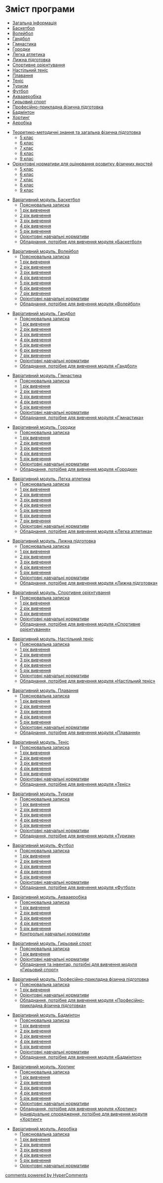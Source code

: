<div id="hypercomments_widget" class="js-hypercomments-widget invisible"></div>

<h1>Зміст програми</h1>

<div>
  <!-- Nav tabs -->
  <ul class="nav nav-tabs" role="tablist">
    <li role="presentation" class="active"><a href="#home" aria-controls="home" role="tab" data-toggle="tab">Загальна інформація</a></li>
    <li role="presentation"><a href="#menu2" aria-controls="menu2" role="tab" data-toggle="tab">Баскетбол</a></li>
    <li role="presentation"><a href="#menu3" aria-controls="menu3" role="tab" data-toggle="tab">Волейбол</a></li>
    <li role="presentation"><a href="#menu4" aria-controls="menu3" role="tab" data-toggle="tab">Гандбол</a></li>
    <li role="presentation"><a href="#menu5" aria-controls="menu3" role="tab" data-toggle="tab">Гімнастика</a></li>
    <li role="presentation"><a href="#menu6" aria-controls="menu3" role="tab" data-toggle="tab">Городки</a></li>
    <li role="presentation"><a href="#menu7" aria-controls="menu3" role="tab" data-toggle="tab">Легка атлетика</a></li>
    <li role="presentation"><a href="#menu8" aria-controls="menu3" role="tab" data-toggle="tab">Лижна підготовка</a></li>
    <li role="presentation"><a href="#menu9" aria-controls="menu3" role="tab" data-toggle="tab">Спортивне орієнтування</a></li>
	<li role="presentation"><a href="#menu10" aria-controls="menu3" role="tab" data-toggle="tab">Настільний теніс</a></li>
	<li role="presentation"><a href="#menu11" aria-controls="menu3" role="tab" data-toggle="tab">Плавання</a></li>
	<li role="presentation"><a href="#menu12" aria-controls="menu3" role="tab" data-toggle="tab">Теніс</a></li>
	<li role="presentation"><a href="#menu13" aria-controls="menu3" role="tab" data-toggle="tab">Туризм</a></li>
	<li role="presentation"><a href="#menu14" aria-controls="menu3" role="tab" data-toggle="tab">Футбол</a></li>
	<li role="presentation"><a href="#menu15" aria-controls="menu3" role="tab" data-toggle="tab">Аквааеробіка</a></li>
	<li role="presentation"><a href="#menu16" aria-controls="menu3" role="tab" data-toggle="tab">Гирьовий спорт</a></li>
	<li role="presentation"><a href="#menu17" aria-controls="menu3" role="tab" data-toggle="tab">Професійно-прикладна фізична підготовка</a></li>
	<li role="presentation"><a href="#menu18" aria-controls="menu3" role="tab" data-toggle="tab">Бадмінтон</a></li>
	<li role="presentation"><a href="#menu19" aria-controls="menu3" role="tab" data-toggle="tab">Хортинг</a></li>
	<li role="presentation"><a href="#menu20" aria-controls="menu3" role="tab" data-toggle="tab">Аеробіка</a></li>
  </ul>
  <!-- Tab panes -->
	<div class="tab-content">
	    <div role="tabpanel" class="tab-pane active" id="home">
			<ul class="summary" type="disc">
			    <li class="chapter " data-level="3" data-path="1/teoretiko_metodychni_znannya.html">
			        <a href="1/teoretiko_metodychni_znannya.html">
			             Теоретико-методичні знання та загальна фізична підготовка
			        </a>
			        <ul class="articles" type="circle">
			            <li class="chapter " data-level="1" data-path="1/5_klas.html">
			                <a href="1/5_klas.html">
			                     5 клас
			                </a>
			            </li>
			            <li class="chapter " data-level="2" data-path="1/6_klas.html">
			                <a href="1/6_klas.html">
			                     6 клас
			                </a>
			            </li>
			            <li class="chapter " data-level="3" data-path="1/7_klas.html">
			                <a href="1/7_klas.html">
			                     7 клас
			                </a>
			            </li>
			            <li class="chapter " data-level="4" data-path="1/8_klas.html">
			                <a href="1/8_klas.html">
			                     8 клас
			                </a>
			            </li>
			            <li class="chapter " data-level="5" data-path="1/9_klas.html">
			                <a href="1/9_klas.html">
			                     9 клас
			                </a>
			            </li>
			        </ul>
			    </li>
			    <li class="chapter " data-level="4" data-path="2/orientovni_normatyvy.html">
			        <a href="2/orientovni_normatyvy.html">
			             Орієнтовні нормативи для оцінювання розвитку фізичних якостей
			        </a>
			        <ul class="articles" type="circle">
			            <li class="chapter " data-level="1" data-path="2/5_klas.html">
			                <a href="2/5_klas.html">
			                     5 клас
			                </a>
			            </li>
			            <li class="chapter " data-level="2" data-path="2/6_klas.html">
			                <a href="2/6_klas.html">
			                     6 клас
			                </a>
			            </li>
			            <li class="chapter " data-level="3" data-path="2/7_klas.html">
			                <a href="2/7_klas.html">
			                     7 клас
			                </a>
			            </li>
			            <li class="chapter " data-level="4" data-path="2/8_klas.html">
			                <a href="2/8_klas.html">
			                     8 клас
			                </a>
			            </li>
			            <li class="chapter " data-level="5" data-path="2/9_klas.html">
			                <a href="2/9_klas.html">
			                     9 клас
			                </a>
			            </li>
			        </ul>
			    </li>
			</ul>
		</div>
		<div role="tabpanel" class="tab-pane" id="menu2">
			<ul class="summary" type="disc">
			    <li class="chapter " data-level="1" data-path="3/basketbol.html">
			        <a href="3/basketbol.html">
			             Варіативний модуль. Баскетбол
			        </a>
			        <ul class="articles" type="circle">
			            <li class="chapter " data-level="1" data-path="3/poyasnyuvalna_zapyska.html">
			                <a href="3/poyasnyuvalna_zapyska.html">
			                     Пояснювальна записка
			                </a>
			            </li>
			            <li class="chapter " data-level="2" data-path="3/1_rik.html">
			                <a href="3/1_rik.html">
			                     1 рік вивчення
			                </a>
			            </li>
			            <li class="chapter " data-level="3" data-path="3/2_rik.html">
			                <a href="3/2_rik.html">
			                     2 рік вивчення
			                </a>
			            </li>
			            <li class="chapter " data-level="4" data-path="3/3_rik.html">
			                <a href="3/3_rik.html">
			                     3 рік вивчення
			                </a>
			            </li>
			            <li class="chapter " data-level="5" data-path="3/4_rik.html">
			                <a href="3/4_rik.html">
			                     4 рік вивчення
			                </a>
			            </li>
			            <li class="chapter " data-level="6" data-path="3/5_rik.html">
			                <a href="3/5_rik.html">
			                     5 рік вивчення
			                </a>
			            </li>
			            <li class="chapter " data-level="7" data-path="3/orientovni_navchalni_normatyvy.html">
			                <a href="3/orientovni_navchalni_normatyvy.html">
			                     Орієнтовні навчальні нормативи
			                </a>
			            </li>
			            <li class="chapter " data-level="8" data-path="3/obladnannia.html">
			                <a href="3/obladnannia.html">
			                     Обладнання, потрібне для вивчення модуля «Баскетбол»
			                </a>
			            </li>
			        </ul>
			    </li>
			</ul>
		</div>
		<div role="tabpanel" class="tab-pane" id="menu3">
			<ul class="summary" type="disc">
			    <li class="chapter " data-level="1" data-path="4/voleybol.html">
			        <a href="4/voleybol.html">
			             Варіативний модуль. Волейбол
			        </a>
			        <ul class="articles" type="circle">
			            <li class="chapter " data-level="1" data-path="4/poyasnyuvalna_zapyska.html">
			                <a href="4/poyasnyuvalna_zapyska.html">
			                     Пояснювальна записка
			                </a>
			            </li>
			            <li class="chapter " data-level="2" data-path="4/1_rik.html">
			                <a href="4/1_rik.html">
			                     1 рік вивчення
			                </a>
			            </li>
			            <li class="chapter " data-level="3" data-path="4/2_rik.html">
			                <a href="4/2_rik.html">
			                     2 рік вивчення
			                </a>
			            </li>
			            <li class="chapter " data-level="4" data-path="4/3_rik.html">
			                <a href="4/3_rik.html">
			                     3 рік вивчення
			                </a>
			            </li>
			            <li class="chapter " data-level="5" data-path="4/4_rik.html">
			                <a href="4/4_rik.html">
			                     4 рік вивчення
			                </a>
			            </li>
			            <li class="chapter " data-level="6" data-path="4/5_rik.html">
			                <a href="4/5_rik.html">
			                     5 рік вивчення
			                </a>
			            </li>
			            <li class="chapter " data-level="7" data-path="4/6_rik.html">
			                <a href="4/6_rik.html">
			                     6 рік вивчення
			                </a>
			            </li>
			            <li class="chapter " data-level="8" data-path="4/7_rik.html">
			                <a href="4/7_rik.html">
			                     7 рік вивчення
			                </a>
			            </li>
			            <li class="chapter " data-level="9" data-path="4/orientovni_navchalni_normatyvy.html">
			                <a href="4/orientovni_navchalni_normatyvy.html">
			                     Орієнтовні навчальні нормативи
			                </a>
			            </li>
			            <li class="chapter " data-level="10" data-path="4/obladnannia.html">
			                <a href="4/obladnannia.html">
			                     Обладнання, потрібне для вивчення модуля «Волейбол»
			                </a>
			            </li>
			        </ul>
			    </li>
			</ul>
		</div>
		<div role="tabpanel" class="tab-pane" id="menu4">
			<ul class="summary" type="disc">
			    <li class="chapter " data-level="1" data-path="5/gandbol.html">
			        <a href="5/gandbol.html">
			             Варіативний модуль. Гандбол
			        </a>
			        <ul class="articles" type="circle">
			            <li class="chapter " data-level="1" data-path="5/poyasnyuvalna_zapyska.html">
			                <a href="5/poyasnyuvalna_zapyska.html">
			                     Пояснювальна записка
			                </a>
			            </li>
			            <li class="chapter " data-level="2" data-path="5/1_rik.html">
			                <a href="5/1_rik.html">
			                     1 рік вивчення
			                </a>
			            </li>
			            <li class="chapter " data-level="3" data-path="5/2_rik.html">
			                <a href="5/2_rik.html">
			                     2 рік вивчення
			                </a>
			            </li>
			            <li class="chapter " data-level="4" data-path="5/3_rik.html">
			                <a href="5/3_rik.html">
			                     3 рік вивчення
			                </a>
			            </li>
			            <li class="chapter " data-level="5" data-path="5/4_rik.html">
			                <a href="5/4_rik.html">
			                     4 рік вивчення
			                </a>
			            </li>
			            <li class="chapter " data-level="6" data-path="5/5_rik.html">
			                <a href="5/5_rik.html">
			                     5 рік вивчення
			                </a>
			            </li>
			            <li class="chapter " data-level="7" data-path="5/6_rik.html">
			                <a href="5/6_rik.html">
			                     6 рік вивчення
			                </a>
			            </li>
			            <li class="chapter " data-level="8" data-path="5/7_rik.html">
			                <a href="5/7_rik.html">
			                     7 рік вивчення
			                </a>
			            </li>
			            <li class="chapter " data-level="9" data-path="5/orientovni_navchalni_normatyvy.html">
			                <a href="5/orientovni_navchalni_normatyvy.html">
			                     Орієнтовні навчальні нормативи
			                </a>
			            </li>
			            <li class="chapter " data-level="10" data-path="5/obladnannia.html">
			                <a href="5/obladnannia.html">
			                     Обладнання, потрібне для вивчення модуля «Гандбол»
			                </a>
			            </li>
			        </ul>
			    </li>
			</ul>
		</div>
		<div role="tabpanel" class="tab-pane" id="menu5">
			<ul class="summary" type="disc">
			    <li class="chapter " data-level="1" data-path="6/gimnastyka.html">
			        <a href="6/gimnastyka.html">
			             Варіативний модуль. Гімнастика
			        </a>
			        <ul class="articles" type="circle">
			            <li class="chapter " data-level="1" data-path="6/poyasnyuvalna_zapyska.html">
			                <a href="6/poyasnyuvalna_zapyska.html">
			                     Пояснювальна записка
			                </a>
			            </li>
			            <li class="chapter " data-level="2" data-path="6/1_rik.html">
			                <a href="6/1_rik.html">
			                     1 рік вивчення
			                </a>
			            </li>
			            <li class="chapter " data-level="3" data-path="6/2_rik.html">
			                <a href="6/2_rik.html">
			                     2 рік вивчення
			                </a>
			            </li>
			            <li class="chapter " data-level="4" data-path="6/3_rik.html">
			                <a href="6/3_rik.html">
			                     3 рік вивчення
			                </a>
			            </li>
			            <li class="chapter " data-level="5" data-path="6/4_rik.html">
			                <a href="6/4_rik.html">
			                     4 рік вивчення
			                </a>
			            </li>
			            <li class="chapter " data-level="6" data-path="6/5_rik.html">
			                <a href="6/5_rik.html">
			                     5 рік вивчення
			                </a>
			            </li>
			            <li class="chapter " data-level="7" data-path="6/orientovni_navchalni_normatyvy.html">
			                <a href="6/orientovni_navchalni_normatyvy.html">
			                     Орієнтовні навчальні нормативи
			                </a>
			            </li>
			            <li class="chapter " data-level="8" data-path="6/obladnannia.html">
			                <a href="6/obladnannia.html">
			                     Обладнання, потрібне для вивчення модуля «Гімнастика»
			                </a>
			            </li>
			        </ul>
			    </li>
			</ul>
		</div>
		<div role="tabpanel" class="tab-pane" id="menu6">
			<ul class="summary" type="disc">
			    <li class="chapter " data-level="1" data-path="7/gorodky.html">
			        <a href="7/gorodky.html">
			             Варіативний модуль. Городки
			        </a>
			        <ul class="articles" type="circle">
			            <li class="chapter " data-level="1" data-path="7/poyasnyuvalna_zapyska.html">
			                <a href="7/poyasnyuvalna_zapyska.html">
			                     Пояснювальна записка
			                </a>
			            </li>
			            <li class="chapter " data-level="2" data-path="7/1_rik.html">
			                <a href="7/1_rik.html">
			                     1 рік вивчення
			                </a>
			            </li>
			            <li class="chapter " data-level="3" data-path="7/2_rik.html">
			                <a href="7/2_rik.html">
			                     2 рік вивчення
			                </a>
			            </li>
			            <li class="chapter " data-level="4" data-path="7/3_rik.html">
			                <a href="7/3_rik.html">
			                     3 рік вивчення
			                </a>
			            </li>
			            <li class="chapter " data-level="5" data-path="7/4_rik.html">
			                <a href="7/4_rik.html">
			                     4 рік вивчення
			                </a>
			            </li>
			            <li class="chapter " data-level="6" data-path="7/5_rik.html">
			                <a href="7/5_rik.html">
			                     5 рік вивчення
			                </a>
			            </li>
			            <li class="chapter " data-level="7" data-path="7/orientovni_navchalni_normatyvy.html">
			                <a href="7/orientovni_navchalni_normatyvy.html">
			                     Орієнтовні навчальні нормативи
			                </a>
			            </li>
			            <li class="chapter " data-level="8" data-path="7/obladnannia.html">
			                <a href="7/obladnannia.html">
			                     Обладнання, потрібне для вивчення модуля «Городки»
			                </a>
			            </li>
			        </ul>
			    </li>
			</ul>
		</div>
		<div role="tabpanel" class="tab-pane" id="menu7">
			<ul class="summary" type="disc">
			    <li class="chapter " data-level="1" data-path="8/legka_atletyka.html">
			        <a href="8/legka_atletyka.html">
			             Варіативний модуль. Легка атлетика
			        </a>
			        <ul class="articles" type="circle">
			            <li class="chapter " data-level="1" data-path="8/poyasnyuvalna_zapyska.html">
			                <a href="8/poyasnyuvalna_zapyska.html">
			                     Пояснювальна записка
			                </a>
			            </li>
			            <li class="chapter " data-level="2" data-path="8/1_rik.html">
			                <a href="8/1_rik.html">
			                     1 рік вивчення
			                </a>
			            </li>
			            <li class="chapter " data-level="3" data-path="8/2_rik.html">
			                <a href="8/2_rik.html">
			                     2 рік вивчення
			                </a>
			            </li>
			            <li class="chapter " data-level="4" data-path="8/3_rik.html">
			                <a href="8/3_rik.html">
			                     3 рік вивчення
			                </a>
			            </li>
			            <li class="chapter " data-level="5" data-path="8/4_rik.html">
			                <a href="8/4_rik.html">
			                     4 рік вивчення
			                </a>
			            </li>
			            <li class="chapter " data-level="6" data-path="8/5_rik.html">
			                <a href="8/5_rik.html">
			                     5 рік вивчення
			                </a>
			            </li>
			            <li class="chapter " data-level="7" data-path="8/6_rik.html">
			                <a href="8/6_rik.html">
			                     6 рік вивчення
			                </a>
			            </li>
			            <li class="chapter " data-level="8" data-path="8/7_rik.html">
			                <a href="8/7_rik.html">
			                     7 рік вивчення
			                </a>
			            </li>
			            <li class="chapter " data-level="9" data-path="8/orientovni_navchalni_normatyvy.html">
			                <a href="8/orientovni_navchalni_normatyvy.html">
			                     Орієнтовні навчальні нормативи
			                </a>
			            </li>
			            <li class="chapter " data-level="10" data-path="8/obladnannia.html">
			                <a href="8/obladnannia.html">
			                     Обладнання, потрібне для вивчення модуля «Легка атлетика»
			                </a>
			            </li>
			        </ul>
			    </li>
			</ul>
		</div>
		<div role="tabpanel" class="tab-pane" id="menu8">
			<ul class="summary" type="disc">
			    <li class="chapter " data-level="1" data-path="9/lywna_pidgotovka.html">
			        <a href="9/lywna_pidgotovka.html">
			             Варіативний модуль. Лижна підготовка
			        </a>
			        <ul class="articles" type="circle">
			            <li class="chapter " data-level="1" data-path="9/poyasnyuvalna_zapyska.html">
			                <a href="9/poyasnyuvalna_zapyska.html">
			                     Пояснювальна записка
			                </a>
			            </li>
			            <li class="chapter " data-level="2" data-path="9/1_rik.html">
			                <a href="9/1_rik.html">
			                     1 рік вивчення
			                </a>
			            </li>
			            <li class="chapter " data-level="3" data-path="9/2_rik.html">
			                <a href="9/2_rik.html">
			                     2 рік вивчення
			                </a>
			            </li>
			            <li class="chapter " data-level="4" data-path="9/3_rik.html">
			                <a href="9/3_rik.html">
			                     3 рік вивчення
			                </a>
			            </li>
			            <li class="chapter " data-level="5" data-path="9/4_rik.html">
			                <a href="9/4_rik.html">
			                     4 рік вивчення
			                </a>
			            </li>
			            <li class="chapter " data-level="6" data-path="9/5_rik.html">
			                <a href="9/5_rik.html">
			                     5 рік вивчення
			                </a>
			            </li>
			            <li class="chapter " data-level="7" data-path="9/orientovni_navchalni_normatyvy.html">
			                <a href="9/orientovni_navchalni_normatyvy.html">
			                     Орієнтовні навчальні нормативи
			                </a>
			            </li>
			            <li class="chapter " data-level="8" data-path="9/obladnannia.html">
			                <a href="9/obladnannia.html">
			                     Обладнання, потрібне для вивчення модуля «Лижна підготовка»
			                </a>
			            </li>
			        </ul>
			    </li>
			</ul>
		</div>
		<div role="tabpanel" class="tab-pane" id="menu9">
			<ul class="summary" type="disc">
			    <li class="chapter " data-level="1" data-path="10/sportyvne_orientyvannia.html">
			        <a href="10/sportyvne_orientyvannia.html">
			             Варіативний модуль. Спортивне орієнтування
			        </a>
			        <ul class="articles">
			            <li class="chapter " data-level="1" data-path="10/poyasnyuvalna_zapyska.html">
			                <a href="10/poyasnyuvalna_zapyska.html">
			                     Пояснювальна записка
			                </a>
			            </li>
			            <li class="chapter " data-level="2" data-path="10/1_rik.html">
			                <a href="10/1_rik.html">
			                     1 рік вивчення
			                </a>
			            </li>
			            <li class="chapter " data-level="3" data-path="10/2_rik.html">
			                <a href="10/2_rik.html">
			                     2 рік вивчення
			                </a>
			            </li>
			            <li class="chapter " data-level="4" data-path="10/3_rik.html">
			                <a href="10/3_rik.html">
			                     3 рік вивчення
			                </a>
			            </li>
			            <li class="chapter " data-level="5" data-path="10/orientovni_navchalni_normatyvy.html">
			                <a href="10/orientovni_navchalni_normatyvy.html">
			                     Орієнтовні навчальні нормативи
			                </a>
			            </li>
			            <li class="chapter " data-level="6" data-path="10/obladnannia.html">
			                <a href="10/obladnannia.html">
			                     Обладнання, потрібне для вивчення модуля «Спортивне орієнтування»
			                </a>
			            </li>
			        </ul>
			    </li>
			</ul>
		</div>
		<div role="tabpanel" class="tab-pane" id="menu10">
			<ul class="summary" type="disc">
			    <li class="chapter " data-level="1" data-path="11/nastilnyi_tenis.html">
			        <a href="11/nastilnyi_tenis.html">
			             Варіативний модуль. Настільний теніс
			        </a>
			        <ul class="articles" type="circle">
			            <li class="chapter " data-level="1" data-path="11/poyasnyuvalna_zapyska.html">
			                <a href="11/poyasnyuvalna_zapyska.html">
			                     Пояснювальна записка
			                </a>
			            </li>
			            <li class="chapter " data-level="2" data-path="11/1_rik.html">
			                <a href="11/1_rik.html">
			                     1 рік вивчення
			                </a>
			            </li>
			            <li class="chapter " data-level="3" data-path="11/2_rik.html">
			                <a href="11/2_rik.html">
			                     2 рік вивчення
			                </a>
			            </li>
			            <li class="chapter " data-level="4" data-path="11/3_rik.html">
			                <a href="11/3_rik.html">
			                     3 рік вивчення
			                </a>
			            </li>
			            <li class="chapter " data-level="5" data-path="11/4_rik.html">
			                <a href="11/4_rik.html">
			                     4 рік вивчення
			                </a>
			            </li>
			            <li class="chapter " data-level="6" data-path="11/5_rik.html">
			                <a href="11/5_rik.html">
			                     5 рік вивчення
			                </a>
			            </li>
			            <li class="chapter " data-level="7" data-path="11/orientovni_navchalni_normatyvy.html">
			                <a href="11/orientovni_navchalni_normatyvy.html">
			                     Орієнтовні навчальні нормативи
			                </a>
			            </li>
			            <li class="chapter " data-level="8" data-path="11/obladnannia.html">
			                <a href="11/obladnannia.html">
			                     Обладнання, потрібне для вивчення модуля «Настільний теніс»
			                </a>
			            </li>
			        </ul>
			    </li>
			</ul>
		</div>
		<div role="tabpanel" class="tab-pane" id="menu11">
			<ul class="summary" type="disc">
			    <li class="chapter " data-level="11" data-path="12/plavannia.html">
			        <a href="12/plavannia.html">
			             Варіативний модуль. Плавання
			        </a>
			        <ul class="articles" type="circle">
			            <li class="chapter " data-level="11" data-path="12/poyasnyuvalna_zapyska.html">
			                <a href="12/poyasnyuvalna_zapyska.html">
			                     Пояснювальна записка
			                </a>
			            </li>
			            <li class="chapter " data-level="12" data-path="12/1_rik.html">
			                <a href="12/1_rik.html">
			                     1 рік вивчення
			                </a>
			            </li>
			            <li class="chapter " data-level="13" data-path="12/2_rik.html">
			                <a href="12/2_rik.html">
			                     2 рік вивчення
			                </a>
			            </li>
			            <li class="chapter " data-level="14" data-path="12/3_rik.html">
			                <a href="12/3_rik.html">
			                     3 рік вивчення
			                </a>
			            </li>
			            <li class="chapter " data-level="15" data-path="12/4_rik.html">
			                <a href="12/4_rik.html">
			                     4 рік вивчення
			                </a>
			            </li>
			            <li class="chapter " data-level="16" data-path="12/5_rik.html">
			                <a href="12/5_rik.html">
			                     5 рік вивчення
			                </a>
			            </li>
			            <li class="chapter " data-level="17" data-path="12/orientovni_navchalni_normatyvy.html">
			                <a href="12/orientovni_navchalni_normatyvy.html">
			                     Орієнтовні навчальні нормативи
			                </a>
			            </li>
			            <li class="chapter " data-level="18" data-path="12/obladnannia.html">
			                <a href="12/obladnannia.html">
			                     Обладнання, потрібне для вивчення модуля «Плавання»
			                </a>
			            </li>
			        </ul>
			    </li>
			</ul>
		</div>
		<div role="tabpanel" class="tab-pane" id="menu12">
			<ul class="summary" type="disc">
			    <li class="chapter " data-level="11" data-path="13/tenis.html">
			        <a href="13/tenis.html">
			             Варіативний модуль. Теніс
			        </a>
			        <ul class="articles" type="circle">
			            <li class="chapter " data-level="11" data-path="13/poyasnyuvalna_zapyska.html">
			                <a href="13/poyasnyuvalna_zapyska.html">
			                     Пояснювальна записка
			                </a>
			            </li>
			            <li class="chapter " data-level="12" data-path="13/1_rik.html">
			                <a href="13/1_rik.html">
			                     1 рік вивчення
			                </a>
			            </li>
			            <li class="chapter " data-level="13" data-path="13/2_rik.html">
			                <a href="13/2_rik.html">
			                     2 рік вивчення
			                </a>
			            </li>
			            <li class="chapter " data-level="14" data-path="13/3_rik.html">
			                <a href="13/3_rik.html">
			                     3 рік вивчення
			                </a>
			            </li>
			            <li class="chapter " data-level="15" data-path="13/4_rik.html">
			                <a href="13/4_rik.html">
			                     4 рік вивчення
			                </a>
			            </li>
			            <li class="chapter " data-level="16" data-path="13/5_rik.html">
			                <a href="13/5_rik.html">
			                     5 рік вивчення
			                </a>
			            </li>
			            <li class="chapter " data-level="17" data-path="13/orientovni_navchalni_normatyvy.html">
			                <a href="13/orientovni_navchalni_normatyvy.html">
			                     Орієнтовні навчальні нормативи
			                </a>
			            </li>
			            <li class="chapter " data-level="18" data-path="13/obladnannia.html">
			                <a href="13/obladnannia.html">
			                     Обладнання, потрібне для вивчення модуля «Теніс»
			                </a>
			            </li>
			        </ul>
			    </li>
			</ul>
		</div>
		<div role="tabpanel" class="tab-pane" id="menu13">
			<ul class="summary" type="disc">
			    <li class="chapter " data-level="11" data-path="14/turizm.html">
			        <a href="14/turizm.html">
			             Варіативний модуль. Туризм
			        </a>
			        <ul class="articles" type="circle">
			            <li class="chapter " data-level="11" data-path="14/poyasnyuvalna_zapyska.html">
			                <a href="14/poyasnyuvalna_zapyska.html">
			                     Пояснювальна записка
			                </a>
			            </li>
			            <li class="chapter " data-level="12" data-path="14/1_rik.html">
			                <a href="14/1_rik.html">
			                     1 рік вивчення
			                </a>
			            </li>
			            <li class="chapter " data-level="13" data-path="14/2_rik.html">
			                <a href="14/2_rik.html">
			                     2 рік вивчення
			                </a>
			            </li>
			            <li class="chapter " data-level="14" data-path="14/3_rik.html">
			                <a href="14/3_rik.html">
			                     3 рік вивчення
			                </a>
			            </li>
			            <li class="chapter " data-level="15" data-path="14/4_rik.html">
			                <a href="14/4_rik.html">
			                     4 рік вивчення
			                </a>
			            </li>
			            <li class="chapter " data-level="16" data-path="14/5_rik.html">
			                <a href="14/5_rik.html">
			                     5 рік вивчення
			                </a>
			            </li>
			            <li class="chapter " data-level="17" data-path="14/orientovni_navchalni_normatyvy.html">
			                <a href="14/orientovni_navchalni_normatyvy.html">
			                     Орієнтовні навчальні нормативи
			                </a>
			            </li>
			            <li class="chapter " data-level="18" data-path="14/obladnannia.html">
			                <a href="14/obladnannia.html">
			                     Обладнання, потрібне для вивчення модуля «Туризм»
			                </a>
			            </li>
			        </ul>
			    </li>
			</ul>
		</div>
		<div role="tabpanel" class="tab-pane" id="menu14">
			<ul class="summary" type="disc">
			    <li class="chapter " data-level="11" data-path="15/futbol.html">
			        <a href="15/futbol.html">
			             Варіативний модуль. Футбол
			        </a>
			        <ul class="articles" type="circle">
			            <li class="chapter " data-level="11" data-path="15/poyasnyuvalna_zapyska.html">
			                <a href="15/poyasnyuvalna_zapyska.html">
			                     Пояснювальна записка
			                </a>
			            </li>
			            <li class="chapter " data-level="12" data-path="15/1_rik.html">
			                <a href="15/1_rik.html">
			                     1 рік вивчення
			                </a>
			            </li>
			            <li class="chapter " data-level="13" data-path="15/2_rik.html">
			                <a href="15/2_rik.html">
			                     2 рік вивчення
			                </a>
			            </li>
			            <li class="chapter " data-level="14" data-path="15/3_rik.html">
			                <a href="15/3_rik.html">
			                     3 рік вивчення
			                </a>
			            </li>
			            <li class="chapter " data-level="15" data-path="15/4_rik.html">
			                <a href="15/4_rik.html">
			                     4 рік вивчення
			                </a>
			            </li>
			            <li class="chapter " data-level="16" data-path="15/5_rik.html">
			                <a href="15/5_rik.html">
			                     5 рік вивчення
			                </a>
			            </li>
			            <li class="chapter " data-level="17" data-path="15/orientovni_navchalni_normatyvy.html">
			                <a href="15/orientovni_navchalni_normatyvy.html">
			                     Орієнтовні навчальні нормативи
			                </a>
			            </li>
			            <li class="chapter " data-level="18" data-path="15/obladnannia.html">
			                <a href="15/obladnannia.html">
			                     Обладнання, потрібне для вивчення модуля «Футбол»
			                </a>
			            </li>
			        </ul>
			    </li>
			</ul>
		</div>
		<div role="tabpanel" class="tab-pane" id="menu15">
			<ul class="summary" type="disc">
			    <li class="chapter " data-level="11" data-path="16/akvaaerobika.html">
			        <a href="16/akvaaerobika.html">
			             Варіативний модуль. Аквааеробіка
			        </a>
			        <ul class="articles">
			            <li class="chapter " data-level="11" data-path="16/poyasnyuvalna_zapyska.html">
			                <a href="16/poyasnyuvalna_zapyska.html">
			                     Пояснювальна записка
			                </a>
			            </li>
			            <li class="chapter " data-level="12" data-path="16/1_rik.html">
			                <a href="16/1_rik.html">
			                     1 рік вивчення
			                </a>
			            </li>
			            <li class="chapter " data-level="13" data-path="16/2_rik.html">
			                <a href="16/2_rik.html">
			                     2 рік вивчення
			                </a>
			            </li>
			            <li class="chapter " data-level="14" data-path="16/3_rik.html">
			                <a href="16/3_rik.html">
			                     3 рік вивчення
			                </a>
			            </li>
			            <li class="chapter " data-level="15" data-path="16/4_rik.html">
			                <a href="16/4_rik.html">
			                     4 рік вивчення
			                </a>
			            </li>
			            <li class="chapter " data-level="16" data-path="16/5_rik.html">
			                <a href="16/5_rik.html">
			                     5 рік вивчення
			                </a>
			            </li>
			            <li class="chapter " data-level="17" data-path="16/orientovni_navchalni_normatyvy.html">
			                <a href="16/orientovni_navchalni_normatyvy.html">
			                     Контрольні навчальні нормативи
			                </a>
			            </li>
			        </ul>
			    </li>
			</ul>
		</div>
		<div role="tabpanel" class="tab-pane" id="menu16">
			<ul class="summary" type="disc">
			    <li class="chapter " data-level="11" data-path="17/girovyi_sport.html">
			        <a href="17/girovyi_sport.html">
			             Варіативний модуль. Гирьовий спорт
			        </a>
			        <ul class="articles" type="circle">
			            <li class="chapter " data-level="11" data-path="17/poyasnyuvalna_zapyska.html">
			                <a href="17/poyasnyuvalna_zapyska.html">
			                     Пояснювальна записка
			                </a>
			            </li>
			            <li class="chapter " data-level="12" data-path="17/1_rik.html">
			                <a href="17/1_rik.html">
			                     1 рік вивчення
			                </a>
			            </li>
			            <li class="chapter " data-level="13" data-path="17/orientovni_navchalni_normatyvy.html">
			                <a href="17/orientovni_navchalni_normatyvy.html">
			                     Орієнтовні навчальні нормативи
			                </a>
			            </li>
			            <li class="chapter " data-level="14" data-path="17/obladnannia.html">
			                <a href="17/obladnannia.html">
			                     Обладнання та інвентар, потрібні для вивчення модуля «Гирьовий спорт»
			                </a>
			            </li>
			        </ul>
			    </li>
			</ul>
		</div>
		<div role="tabpanel" class="tab-pane" id="menu17">
			<ul class="summary" type="disc">
			    <li class="chapter " data-level="11" data-path="18/prof_prikladna.html">
			        <a href="18/prof_prikladna.html">
			             Варіативний модуль. Професійно-прикладна фізична підготовка
			        </a>
			        <ul class="articles" type="circle">
			            <li class="chapter " data-level="11" data-path="18/poyasnyuvalna_zapyska.html">
			                <a href="18/poyasnyuvalna_zapyska.html">
			                     Пояснювальна записка
			                </a>
			            </li>
			            <li class="chapter " data-level="12" data-path="18/1_rik.html">
			                <a href="18/1_rik.html">
			                     1 рік вивчення
			                </a>
			            </li>
			            <li class="chapter " data-level="13" data-path="18/orientovni_navchalni_normatyvy.html">
			                <a href="18/orientovni_navchalni_normatyvy.html">
			                     Орієнтовні навчальні нормативи
			                </a>
			            </li>
			            <li class="chapter " data-level="14" data-path="18/obladnannia.html">
			                <a href="18/obladnannia.html">
			                     Обладнання, потрібне для вивчення модуля «Професійно-прикладна фізична підготовка»
			                </a>
			            </li>
			        </ul>
			    </li>
			</ul>
		</div>
		<div role="tabpanel" class="tab-pane" id="menu18">
			<ul class="summary" type="disc">
			    <li class="chapter " data-level="11" data-path="19/badminton.html">
			        <a href="19/badminton.html">
			             Варіативний модуль. Бадмінтон
			        </a>
			        <ul class="articles" type="circle">
			            <li class="chapter " data-level="11" data-path="19/poyasnyuvalna_zapyska.html">
			                <a href="19/poyasnyuvalna_zapyska.html">
			                     Пояснювальна записка
			                </a>
			            </li>
			            <li class="chapter " data-level="12" data-path="19/1_rik.html">
			                <a href="19/1_rik.html">
			                     1 рік вивчення
			                </a>
			            </li>
			            <li class="chapter " data-level="13" data-path="19/2_rik.html">
			                <a href="19/2_rik.html">
			                     2 рік вивчення
			                </a>
			            </li>
			            <li class="chapter " data-level="14" data-path="19/3_rik.html">
			                <a href="19/3_rik.html">
			                     3 рік вивчення
			                </a>
			            </li>
			            <li class="chapter " data-level="15" data-path="19/4_rik.html">
			                <a href="19/4_rik.html">
			                     4 рік вивчення
			                </a>
			            </li>
			            <li class="chapter " data-level="16" data-path="19/5_rik.html">
			                <a href="19/5_rik.html">
			                     5 рік вивчення
			                </a>
			            </li>
			            <li class="chapter " data-level="17" data-path="19/orientovni_navchalni_normatyvy.html">
			                <a href="19/orientovni_navchalni_normatyvy.html">
			                     Орієнтовні навчальні нормативи
			                </a>
			            </li>
			            <li class="chapter " data-level="18" data-path="19/obladnannia.html">
			                <a href="19/obladnannia.html">
			                     Обладнання, потрібне для вивчення модуля «Бадмінтон»
			                </a>
			            </li>
			        </ul>
			    </li>
			</ul>
		</div>
		<div role="tabpanel" class="tab-pane" id="menu19">
			<ul class="summary" type="disc">
			    <li class="chapter " data-level="11" data-path="20/hortyng.html">
			        <a href="20/hortyng.html">
			             Варіативний модуль. Хортинг
			        </a>
			        <ul class="articles" type="circle">
			            <li class="chapter " data-level="11" data-path="20/poyasnyuvalna_zapyska.html">
			                <a href="20/poyasnyuvalna_zapyska.html">
			                     Пояснювальна записка
			                </a>
			            </li>
			            <li class="chapter " data-level="12" data-path="20/1_rik.html">
			                <a href="20/1_rik.html">
			                     1 рік вивчення
			                </a>
			            </li>
			            <li class="chapter " data-level="13" data-path="20/2_rik.html">
			                <a href="20/2_rik.html">
			                     2 рік вивчення
			                </a>
			            </li>
			            <li class="chapter " data-level="14" data-path="20/3_rik.html">
			                <a href="20/3_rik.html">
			                     3 рік вивчення
			                </a>
			            </li>
			            <li class="chapter " data-level="15" data-path="20/4_rik.html">
			                <a href="20/4_rik.html">
			                     4 рік вивчення
			                </a>
			            </li>
			            <li class="chapter " data-level="16" data-path="20/5_rik.html">
			                <a href="20/5_rik.html">
			                     5 рік вивчення
			                </a>
			            </li>
			            <li class="chapter " data-level="17" data-path="20/orientovni_navchalni_normatyvy.html">
			                <a href="20/orientovni_navchalni_normatyvy.html">
			                     Орієнтовні навчальні нормативи
			                </a>
			            </li>
			            <li class="chapter " data-level="18" data-path="20/obladnannia.html">
			                <a href="20/obladnannia.html">
			                     Обладнання, потрібне для вивчення модуля «Хортинг»
			                </a>
			            </li>
			            <li class="chapter " data-level="19" data-path="20/sporiadjennia.html">
			                <a href="20/sporiadjennia.html">
			                     Індивідуальне спорядження, потрібне для вивчення модуля «Хортинг»
			                </a>
			            </li>
			        </ul>
			    </li>
			</ul>
		</div>
		<div role="tabpanel" class="tab-pane" id="menu20">
			<ul class="summary" type="disc">
			    <li class="chapter " data-level="20.1" data-path="21/aerobika.html">
			        <a href="21/aerobika.html">
			             Варіативний модуль. Аеробіка
			        </a>
			        <ul class="articles" type="circle">
			            <li class="chapter " data-level="20.1" data-path="21/poyasnyuvalna_zapyska.html">
			                <a href="21/poyasnyuvalna_zapyska.html">
			                     Пояснювальна записка
			                </a>
			            </li>
			            <li class="chapter " data-level="20.2" data-path="21/1_rik.html">
			                <a href="21/1_rik.html">
			                     1 рік вивчення
			                </a>
			            </li>
			            <li class="chapter " data-level="20.3" data-path="21/2_rik.html">
			                <a href="21/2_rik.html">
			                     2 рік вивчення
			                </a>
			            </li>
			            <li class="chapter " data-level="20.4" data-path="21/3_rik.html">
			                <a href="21/3_rik.html">
			                     3 рік вивчення
			                </a>
			            </li>
			            <li class="chapter " data-level="20.5" data-path="21/4_rik.html">
			                <a href="21/4_rik.html">
			                     4 рік вивчення
			                </a>
			            </li>
			            <li class="chapter " data-level="20.6" data-path="21/5_rik.html">
			                <a href="21/5_rik.html">
			                     5 рік вивчення
			                </a>
			            </li>
			            <li class="chapter " data-level="20.7" data-path="21/orientovni_navchalni_normatyvy.html">
			                <a href="21/orientovni_navchalni_normatyvy.html">
			                     Орієнтовні навчальні нормативи
			                </a>
			            </li>
			        </ul>
			    </li>
			</ul>
		</div>
	</div>
</div>




<div class="js-hypercomments-container">
<a href="http://hypercomments.com" class="hc-link" title="comments widget">comments powered by HyperComments</a>
</div>